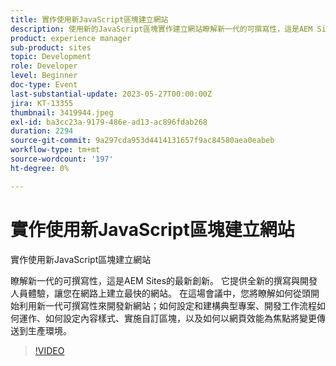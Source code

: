 ```yaml
---
title: 實作使用新JavaScript區塊建立網站
description: 使用新的JavaScript區塊實作建立網站瞭解新一代的可撰寫性，這是AEM Sites的最新創新。 它提供全新的撰寫與開發人員體驗，讓您在網路上建立最快的網站。 在這場會議中，您將瞭解如何從頭開始利用新一代可撰寫性來開發新網站；如何設定和建構典型專案、開發工作流程如何運作、如何設定內容樣式、實施自訂區塊，以及如何以網頁效能為焦點將變更傳送到生產環境。
product: experience manager
sub-product: sites
topic: Development
role: Developer
level: Beginner
doc-type: Event
last-substantial-update: 2023-05-27T00:00:00Z
jira: KT-13355
thumbnail: 3419944.jpeg
exl-id: ba3cc23a-9179-486e-ad13-ac896fdab268
duration: 2294
source-git-commit: 9a297cda953d4414131657f9ac84580aea0eabeb
workflow-type: tm+mt
source-wordcount: '197'
ht-degree: 0%

---
```


# 實作使用新JavaScript區塊建立網站

實作使用新JavaScript區塊建立網站

瞭解新一代的可撰寫性，這是AEM Sites的最新創新。 它提供全新的撰寫與開發人員體驗，讓您在網路上建立最快的網站。 在這場會議中，您將瞭解如何從頭開始利用新一代可撰寫性來開發新網站；如何設定和建構典型專案、開發工作流程如何運作、如何設定內容樣式、實施自訂區塊，以及如何以網頁效能為焦點將變更傳送到生產環境。

>[!VIDEO](https://video.tv.adobe.com/v/3419944/?learn=on)

